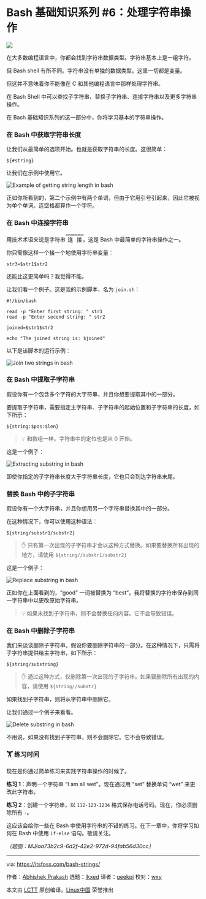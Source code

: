 [#]: subject: "Bash Basics Series #6: Handling String Operations"
[#]: via: "https://itsfoss.com/bash-strings/"
[#]: author: "Abhishek Prakash https://itsfoss.com/author/abhishek/"
[#]: collector: "lkxed"
[#]: translator: "geekpi"
[#]: reviewer: "wxy"
[#]: publisher: "wxy"
[#]: url: "https://linux.cn/article-16047-1.html"

Bash 基础知识系列 #6：处理字符串操作
======

![][0]

在大多数编程语言中，你都会找到字符串数据类型。字符串基本上是一组字符。

但 Bash shell 有所不同。字符串没有单独的数据类型。这里一切都是变量。

但这并不意味着你不能像在 C 和其他编程语言中那样处理字符串。

在 Bash Shell 中可以查找子字符串、替换子字符串、连接字符串以及更多字符串操作。

在 Bash 基础知识系列的这一部分中，你将学习基本的字符串操作。

### 在 Bash 中获取字符串长度

让我们从最简单的选项开始。也就是获取字符串的长度。这很简单：

```
${#string}
```

让我们在示例中使用它。

![Example of getting string length in bash][1]

正如你所看到的，第二个示例中有两个单词，但由于它用引号引起来，因此它被视为单个单词。连空格都算作一个字符。

### 在 Bash 中连接字符串

用技术术语来说是字符串 <ruby>连接<rt>concatenation</rt></ruby>，这是 Bash 中最简单的字符串操作之一。

你只需像这样一个接一个地使用字符串变量：

```
str3=$str1$str2
```

还能比这更简单吗？我觉得不能。

让我们看一个例子。这是我的示例脚本，名为 `join.sh`：

```
#!/bin/bash

read -p "Enter first string: " str1
read -p "Enter second string: " str2

joined=$str1$str2

echo "The joined string is: $joined"
```

以下是该脚本的运行示例：

![Join two strings in bash][2]

### 在 Bash 中提取子字符串

假设你有一个包含多个字符的大字符串，并且你想要提取其中的一部分。

要提取子字符串，需要指定主字符串、子字符串的起始位置和子字符串的长度，如下所示：

```
${string:$pos:$len}
```

> 💡 和数组一样，字符串中的定位也是从 0 开始。

这是一个例子：

![Extracting substring in bash][3]

即使你指定的子字符串长度大于字符串长度，它也只会到达字符串末尾。

### 替换 Bash 中的子字符串

假设你有一个大字符串，并且你想用另一个字符串替换其中的一部分。

在这种情况下，你可以使用这种语法：

```
${string/substr1/substr2}
```

> ✋ 只有第一次出现的子字符串才会以这种方式替换。如果要替换所有出现的地方，请使用 `${string//substr1/substr2}`

这是一个例子：

![Replace substring in bash][4]

正如你在上面看到的，“good” 一词被替换为 “best”。我将替换的字符串保存到同一字符串中以更改原始字符串。

> 💡 如果未找到子字符串，则不会替换任何内容。它不会导致错误。

### 在 Bash 中删除子字符串

我们来谈谈删除子字符串。假设你要删除字符串的一部分。在这种情况下，只需将子字符串提供给主字符串，如下所示：

```
${string/substring}
```

> ✋ 通过这种方式，仅删除第一次出现的子字符串。如果要删除所有出现的内容，请使用 `${string//substr}`

如果找到子字符串，则将从字符串中删除它。

让我们通过一个例子来看看。

![Delete substring in bash][5]

不用说，如果没有找到子字符串，则不会删除它。它不会导致错误。

### 🏋️ 练习时间

现在是你通过简单练习来实践字符串操作的时候了。

**练习 1**：声明一个字符串 “I am all wet”。现在通过用 “set” 替换单词 “wet” 来更改此字符串。

**练习 2**：创建一个字符串，以 `112-123-1234` 格式保存电话号码。现在，你必须删除所有 `-`。

这应该会给你一些在 Bash 中使用字符串的不错的练习。在下一章中，你将学习如何在 Bash 中使用 `if-else` 语句。敬请关注。

*（题图：MJ/aa73b2c9-6d2f-42e2-972d-94fab56d30cc）*

--------------------------------------------------------------------------------

via: https://itsfoss.com/bash-strings/

作者：[Abhishek Prakash][a]
选题：[lkxed][b]
译者：[geekpi](https://github.com/geekpi)
校对：[wxy](https://github.com/wxy)

本文由 [LCTT](https://github.com/LCTT/TranslateProject) 原创编译，[Linux中国](https://linux.cn/) 荣誉推出

[a]: https://itsfoss.com/author/abhishek/
[b]: https://github.com/lkxed/
[1]: https://itsfoss.com/content/images/2023/07/bash-string-length-example.png
[2]: https://itsfoss.com/content/images/2023/07/join-strings-bash.png
[3]: https://itsfoss.com/content/images/2023/07/extract-substring-bash.png
[4]: https://itsfoss.com/content/images/2023/07/replace-substring-bash.png
[5]: https://itsfoss.com/content/images/2023/07/bash-delete-substring.png
[0]: https://img.linux.net.cn/data/attachment/album/202307/30/090030gvm6pgutlvzll4zg.jpg